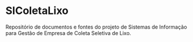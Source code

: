 # SIColetaLixo
Repositório de documentos e fontes do projeto de Sistemas de Informação para Gestão de Empresa de Coleta Seletiva de Lixo.
